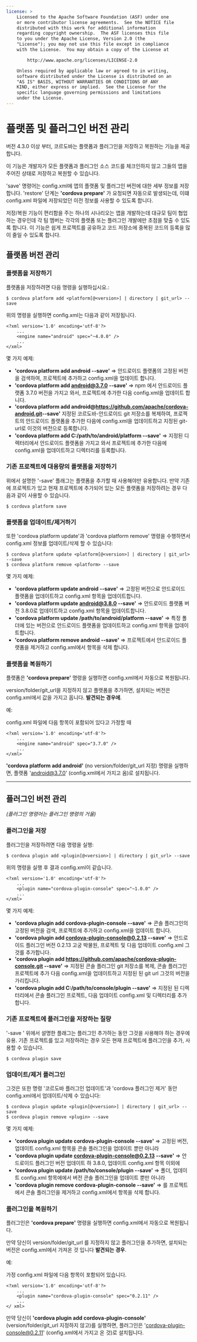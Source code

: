 ```yaml
---
license: >
    Licensed to the Apache Software Foundation (ASF) under one
    or more contributor license agreements.  See the NOTICE file
    distributed with this work for additional information
    regarding copyright ownership.  The ASF licenses this file
    to you under the Apache License, Version 2.0 (the
    "License"); you may not use this file except in compliance
    with the License.  You may obtain a copy of the License at

        http://www.apache.org/licenses/LICENSE-2.0

    Unless required by applicable law or agreed to in writing,
    software distributed under the License is distributed on an
    "AS IS" BASIS, WITHOUT WARRANTIES OR CONDITIONS OF ANY
    KIND, either express or implied.  See the License for the
    specific language governing permissions and limitations
    under the License.
---
```


# 플랫폼 및 플러그인 버전 관리

버전 4.3.0 이상 부터, 코르도바는 플랫폼과 플러그인을 저장하고 복원하는 기능을 제공합니다.

이 기능은 개발자가 모든 플랫폼과 플러그인 소스 코드를 체크인하지 않고 그들의 앱을 주어진 상태로 저장하고 복원할 수 있습니다.

'save' 명령어는 config.xml에 앱의 플랫폼 및 플러그인 버전에 대한 세부 정보를 저장합니다. 'restore' 단계는 **'cordova prepare'** 가 요청되면 자동으로 발생되는데, 이떄 config.xml 파일에 저장되었던 이전 정보를 사용할 수 있도록 합니다.

저장/복원 기능이 편리함을 주는 하나의 시나리오는 앱을 개발하는데 대규모 팀이 협업하는 경우인데 각 팀 멤버는 각각의 플랫폼 또는 플러그인 개발에만 초점을 맞출 수 있도록 합니다. 이 기능은 쉽게 프로젝트를 공유하고 코드 저장소에 중복된 코드의 등록을 많이 줄일 수 있도록 합니다.

## 플랫폼 버전 관리

### 플랫폼을 저장하기

플랫폼을 저장하려면 다음 명령을 실행하십시요.:

    $ cordova platform add <platform[@<version>] | directory | git_url> --save
    

위의 명령을 실행하면 config.xml는 다음과 같이 저장됩니다.

    <?xml version='1.0' encoding='utf-8'?>
        ...
        <engine name="android" spec="~4.0.0" />
        ...
    </xml>
    

몇 가지 예제:

  * **'cordova platform add android --save'** => 안드로이드 플랫폼의 고정된 버전을 검색하여, 프로젝트에 추가하고 config.xml을 업데이트 합니다.
  * **'cordova platform add android@3.7.0 --save'** => npm 에서 안드로이드 플랫폼 3.7.0 버전을 가지고 와서, 프로젝트에 추가한 다음 config.xml을 업데이트 합니다.
  * **'cordova platform add android@https://github.com/apache/cordova-android.git​ --save'** 지정된 코르도바-안드로이드 git 저장소를 복제하여, 프로젝트의 안드로이드 플랫폼을 추가한 다음에 config.xml을 업데이트하고 지정된 git-url로 이것의 버전으로 등록합니다.
  * **'cordova platform add C:/path/to/android/platform --save'** => 지정된 디렉터리에서 안드로이드 플랫폼을 가지고 와서 프로젝트에 추가한 다음에 config.xml을 업데이트하고 디렉터리를 등록합니다.

### 기존 프로젝트에 대용량의 플랫폼을 저장하기

위에서 설명한 '-save' 플래그는 플랫폼을 추가할 때 사용해야만 유용합니다. 만약 기존에 프로젝트가 있고 현재 프로젝트에 추가되어 있는 모든 플랫폼을 저장하려는 경우 다음과 같이 사용할 수 있습니다.

    $ cordova platform save
    

### 플랫폼을 업데이트/제거하기

또한 'cordova platform update'과 'cordova platform remove' 명령을 수행하면서 config.xml 정보를 업데이트/삭제 할 수 있습니다:

    $ cordova platform update <platform[@<version>] | directory | git_url> --save
    $ cordova platform remove <platform> --save
    
몇 가지 예제:

  * **'cordova platform update android --save'** => 고정된 버전으로 안드로이드 플랫폼을 업데이트하고 config.xml 항목을 업데이트합니다.
  * **'cordova platform update android@3.8.0 --save'** => 안드로이드 플랫폼 버전 3.8.0로 업데이트하고 config.xml 항목을 업데이트합니다. 
  * **'cordova platform update /path/to/android/platform --save'** => 특정 폴더에 있는 버전으로 안드로이드 플랫폼을 업데이트하고 config.xml 항목을 업데이트합니다. 
  * **'cordova platform remove android --save'** => 프로젝트에서 안드로이드 플랫폼을 제거하고 config.xml에서 항목을 삭제 합니다.

### 플랫폼을 복원하기

플랫폼은 **'cordova prepare'** 명령을 실행하면 config.xml에서 자동으로 복원됩니다.

version/folder/git_url을 지정하지 않고 플랫폼을 추가하면, 설치되는 버전은 config.xml에서 값을 가지고 옵니다. **발견되는 경우에**.

예:

config.xml 파일에 다음 항목이 포함되어 있다고 가정할 때

    <?xml version='1.0' encoding='utf-8'?>
        ...
        <engine name="android" spec="3.7.0" />
        ...
    </xml>
    

**'cordova platform add android'** (no version/folder/git_url 지정) 명령을 실행하면, 플랫폼 'android@3.7.0' (config.xml에서 가지고 옴)로 설치됩니다.

* * *

## 플러그인 버전 관리

*(플러그인 명령어는 플러그인 명령의 거울)*

### 플러그인을 저장

플러그인을 저장하려면 다음 명령을 실행:

    $ cordova plugin add <plugin[@<version>] | directory | git_url> --save
    

위의 명령을 실행 후 결과 config.xml이 같습니다.

    <?xml version='1.0' encoding='utf-8'?>
        ...
        <plugin name="cordova-plugin-console" spec="~1.0.0" />
        ...
    </xml>
    

몇 가지 예제:

  * **'cordova plugin add cordova-plugin-console --save'** => 콘솔 플러그인의 고정된 버전을 검색, 프로젝트에 추가하고 config.xml을 업데이트 합니다.
  * **'cordova plugin add cordova-plugin-console@0.2.13 --save'** => 안드로이드 플러그인 버전 0.2.13 고궁 박물원, 프로젝트 및 다음 업데이트 config.xml 그것를 추가합니다.
  * **'cordova plugin add https://github.com/apache/cordova-plugin-console.git --save'** => 지정된 콘솔 플러그인 git 저장소를 복제, 콘솔 플러그인 프로젝트에 추가 다음 config.xml을 업데이트하고 지정된 된 git url 그것의 버전을 가리킵니다.
  * **'cordova plugin add C:/path/to/console/plugin --save'** => 지정된 된 디렉터리에서 콘솔 플러그인 프로젝트, 다음 업데이트 config.xml 및 디렉터리를 추가합니다.

### 기존 프로젝트에 플러그인을 저장하는 질량

'-save ' 위에서 설명한 플래그는 플러그인 추가하는 동안 그것을 사용해야 하는 경우에 유용. 기존 프로젝트를 있고 저장하려는 경우 모든 현재 프로젝트에 플러그인을 추가, 사용할 수 있습니다.

    $ cordova plugin save
    

### 업데이트/제거 플러그인

그것은 또한 명령 '코르도바 플러그인 업데이트'과 'cordova 플러그인 제거' 동안 config.xml에서 업데이트/삭제 수 있습니다:

    $ cordova plugin update <plugin[@<version>] | directory | git_url> --save
    $ cordova plugin remove <plugin> --save
    

몇 가지 예제:

  * **'cordova plugin update cordova-plugin-console --save'** => 고정된 버전, 업데이트 config.xml 항목을 콘솔 플러그인을 업데이트 뿐만 아니라
  * **'cordova plugin update cordova-plugin-console@0.2.13 --save'** => 안드로이드 플러그인 버전 업데이트 하 3.8.0, 업데이트 config.xml 항목 이외에 
  * **'cordova plugin update /path/to/console/plugin --save'** => 폴더, 업데이트 config.xml 항목에에서 버전 콘솔 플러그인을 업데이트 뿐만 아니라 
  * **'cordova plugin remove cordova-plugin-console --save'** => 를 프로젝트에서 콘솔 플러그인을 제거하고 config.xml에서 항목을 삭제 합니다.

### 플러그인을 복원하기

플러그인은 **'cordova prepare'** 명령을 실행하면 config.xml에서 자동으로 복원됩니다.

만약 당신이 version/folder/git_url 를 지정하지 않고 플러그인을 추가하면, 설치되는 버전은 config.xml에서 가져온 것 입니다 **발견되는 경우**.

예:

가정 config.xml 파일에 다음 항목이 포함되어 있습니다.

    <?xml version='1.0' encoding='utf-8'?>
        ...
        <plugin name="cordova-plugin-console" spec="0.2.11" />
        ...
    </ xml>
    

만약 당신이 **'cordova plugin add cordova-plugin-console'** (version/folder/git_url 지정하지 않고)를 실행하면, 플러그인은 'cordova-plugin-console@0.2.11' (config.xml에서 가지고 온 것)로 설치됩니다.